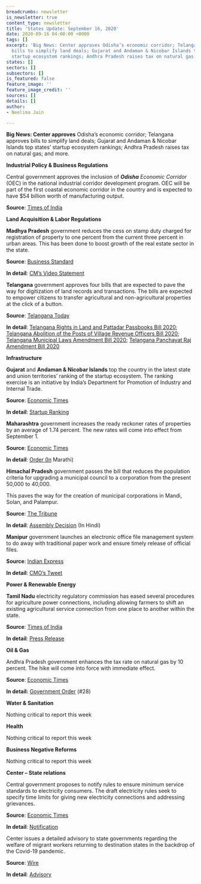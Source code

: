 ```yaml
---
breadcrumbs: newsletter
is_newsletter: true
content_type: newsletter
title: 'States Update: September 16, 2020'
date: 2020-09-16 04:00:00 +0000
tags: []
excerpt: 'Big News: Center approves Odisha’s economic corridor; Telangana approves
  bills to simplify land deals; Gujarat and Andaman & Nicobar Islands top states’
  startup ecosystem rankings; Andhra Pradesh raises tax on natural gas; and more.'
states: []
sectors: []
subsectors: []
is_featured: false
feature_image: ''
feature_image_credit: ''
sources: []
details: []
author:
- Neelima Jain

---
```

**Big News: Center approves** Odisha’s economic corridor; Telangana approves bills to simplify land deals; Gujarat and Andaman & Nicobar Islands top states’ startup ecosystem rankings; Andhra Pradesh raises tax on natural gas; and more.

**Industrial Policy & Business Regulations**

Central government approves the inclusion of **_Odisha_** _Economic Corridor_ (OEC) in the national industrial corridor development program. OEC will be part of the first coastal economic corridor in the country and is expected to have $54 billion worth of manufacturing output.

**Source**: [Times of India](https://timesofindia.indiatimes.com/city/bhubaneswar/state-economic-corridor-to-be-part-of-central-project/articleshow/78025621.cms)

**Land Acquisition & Labor Regulations**

**Madhya Pradesh** government reduces the cess on stamp duty charged for registration of property to one percent from the current three percent in urban areas. This has been done to boost growth of the real estate sector in the state.

**Source**: [Business Standard](https://www.business-standard.com/article/current-affairs/madhya-pradesh-govt-reduces-cess-on-stamp-duty-for-property-registration-120090701154_1.html)

**In detail**: [CM’s Video Statement](https://twitter.com/ChouhanShivraj/status/1302978186548895745?s=20)

**Telangana** government approves four bills that are expected to pave the way for digitization of land records and transactions. The bills are expected to empower citizens to transfer agricultural and non-agricultural properties at the click of a button.

**Source**: [Telangana Today](https://telanganatoday.com/telangana-cabinet-clears-revenue-other-bills)

**In detail**: [Telangana Rights in Land and Pattadar Passbooks Bill 2020](https://legislation.telanganalegislature.org.in/PreviewPage.tsl?filePath=basePath&fileName=Bills/PassedBills/English/Eng_passbill_L_15_6__100_v_1.pdf); [Telangana Abolition of the Posts of Village Revenue Officers Bill 2020](https://legislation.telanganalegislature.org.in/PreviewPage.tsl?filePath=basePath&fileName=Bills/PassedBills/English/Eng_passbill_L_15_6__99_v_1.pdf); [Telangana Municipal Laws Amendment Bill 2020](https://legislation.telanganalegislature.org.in/PreviewPage.tsl?filePath=basePath&fileName=Bills/PassedBills/English/Eng_passbill_L_15_6__101_v_1.pdf); [Telangana Panchayat Raj Amendment Bill 2020](https://legislation.telanganalegislature.org.in/PreviewPage.tsl?filePath=basePath&fileName=Bills/PassedBills/English/Eng_passbill_L_15_6__102_v_1.pdf)

**Infrastructure**

**Gujarat** and **Andaman & Nicobar Islands** top the country in the latest state and union territories’ ranking of the startup ecosystem. The ranking exercise is an initiative by India’s Department for Promotion of Industry and Internal Trade.

**Source**: [Economic Times](https://economictimes.indiatimes.com/small-biz/startups/newsbuzz/startup-ranking-gujarat-andaman-nicobar-islands-are-best-performers/articleshow/78059145.cms)

**In detail**: [Startup Ranking](https://www.startupindia.gov.in/srf/result.html)

**Maharashtra** government increases the ready reckoner rates of properties by an average of 1.74 percent. The new rates will come into effect from September 1.

**Source**: [Economic Times](https://economictimes.indiatimes.com/wealth/real-estate/maharashtra-government-raises-circle-rates-by-average-1-74/articleshow/78072319.cms)

**In detail**: [Order (In](http://igrmaharashtra.gov.in/pdf/newValCir/Mah_Guidelline_20-21.pdf) Marathi)

**Himachal Pradesh** government passes the bill that reduces the population criteria for upgrading a municipal council to a corporation from the present 50,000 to 40,000.

This paves the way for the creation of municipal corporations in Mandi, Solan, and Palampur.

**Source**: [The Tribune](https://www.tribuneindia.com/news/himachal/decks-cleared-for-creation-of-3-mcs-139864)

**In detail**: [Assembly Decision](https://secure.evidhan.nic.in/SecureFileStructure/Notices/76dfd8b2-001c-44bb-b80a-d8071e14e20f.pdf) (In Hindi)

**Manipur** government launches an electronic office file management system to do away with traditional paper work and ensure timely release of official files.

**Source**: [Indian Express](https://indianexpress.com/article/north-east-india/manipur/manipur-launches-e-office-file-management-system-targets-to-go-fully-digital-by-2021-6588338/)

**In detail**: [CMO’s Tweet](https://twitter.com/NBirenSingh/status/1303294715605868544?s=20)

**Power & Renewable Energy**

**Tamil Nadu** electricity regulatory commission has eased several procedures for agriculture power connections, including allowing farmers to shift an existing agricultural service connection from one place to another within the state.

**Source**: [Times of India](https://timesofindia.indiatimes.com/city/chennai/tnerc-eases-rules-for-farmers-to-get-power-connection/articleshow/78050273.cms)

**In detail**: [Press Release](http://www.tnerc.gov.in/press%20release/2020/Agriculture-English.pdf)

**Oil & Gas**

Andhra Pradesh government enhances the tax rate on natural gas by 10 percent. The hike will come into force with immediate effect.

**Source**: [Economic Times](https://economictimes.indiatimes.com/industry/energy/oil-gas/andhra-pradesh-govt-enhances-tax-on-natural-gas-by-10-percent/articleshow/78076705.cms)

**In detail:** [Government Order](https://goir.ap.gov.in/) (#28)

**Water & Sanitation**

Nothing critical to report this week

**Health**

Nothing critical to report this week

**Business Negative Reforms**

Nothing critical to report this week

**Center – State relations**

Central government proposes to notify rules to ensure minimum service standards to electricity consumers. The draft electricity rules seek to specify time limits for giving new electricity connections and addressing grievances.

**Source**: [Economic Times](https://economictimes.indiatimes.com/industry/energy/power/electricity-rights-of-consumers-rules-2020-consumer-rights-rules-to-be-notified-soon/articleshow/78024746.cms)

**In detail**: [Notification](https://powermin.nic.in/sites/default/files/webform/notices/Draft_Electricity_Rights_of_Consumers_Rules_2020.pdf)

Center issues a detailed advisory to state governments regarding the welfare of migrant workers returning to destination states in the backdrop of the Covid-19 pandemic.

**Source**: [Wire](https://thewire.in/government/centre-issues-detailed-advisory-on-migrant-workers-welfare)

**In detail**: [Advisory](https://labour.gov.in/sites/default/files/Migrant_Worker_Guidelines.pdf)
